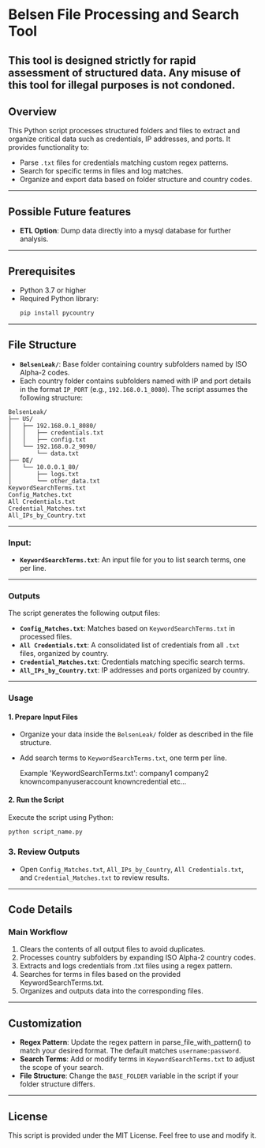 # Belsen File Processing and Search Tool

## This tool is designed strictly for rapid assessment of structured data. Any misuse of this tool for illegal purposes is not condoned.

## Overview
This Python script processes structured folders and files to extract and organize critical data such as credentials, IP addresses, and ports. It provides functionality to:
- Parse `.txt` files for credentials matching custom regex patterns.
- Search for specific terms in files and log matches.
- Organize and export data based on folder structure and country codes.

---

## Possible Future features
- **ETL Option**: Dump data directly into a mysql database for further analysis.
---

## Prerequisites
- Python 3.7 or higher
- Required Python library:
  ```bash
  pip install pycountry


---

## File Structure

- **`BelsenLeak/`**: Base folder containing country subfolders named by ISO Alpha-2 codes.
- Each country folder contains subfolders named with IP and port details in the format `IP_PORT` (e.g., `192.168.0.1_8080`).
The script assumes the following structure:
```
BelsenLeak/
├── US/
│   ├── 192.168.0.1_8080/
│   │   ├── credentials.txt
│   │   ├── config.txt
│   └── 192.168.0.2_9090/
│       └── data.txt
├── DE/
│   └── 10.0.0.1_80/
│       ├── logs.txt
│       └── other_data.txt
KeywordSearchTerms.txt
Config_Matches.txt
All Credentials.txt
Credential_Matches.txt
All_IPs_by_Country.txt

```

---

### Input:

- **`KeywordSearchTerms.txt`**: An input file for you to list search terms, one per line.

---

### Outputs

The script generates the following output files:

- **`Config_Matches.txt`**: Matches based on `KeywordSearchTerms.txt` in processed files.
- **`All Credentials.txt`**: A consolidated list of credentials from all `.txt` files, organized by country.
- **`Credential_Matches.txt`**: Credentials matching specific search terms.
- **`All_IPs_by_Country.txt`**: IP addresses and ports organized by country.

---

### Usage

#### 1. Prepare Input Files

- Organize your data inside the `BelsenLeak/` folder as described in the file structure.
- Add search terms to `KeywordSearchTerms.txt`, one term per line.

  Example 'KeywordSearchTerms.txt':
  company1
  company2
  knowncompanyuseraccount
  knowncredential
  etc...


#### 2. Run the Script

Execute the script using Python:

```bash
python script_name.py
```

### 3. Review Outputs
- Open `Config_Matches.txt`, `All_IPs_by_Country`, `All Credentials.txt`, and `Credential_Matches.txt` to review results.

---

## Code Details

### Main Workflow
1. Clears the contents of all output files to avoid duplicates.
2. Processes country subfolders by expanding ISO Alpha-2 country codes.
3. Extracts and logs credentials from .txt files using a regex pattern.
4. Searches for terms in files based on the provided KeywordSearchTerms.txt.
5. Organizes and outputs data into the corresponding files.

---

## Customization
- **Regex Pattern**: Update the regex pattern in parse_file_with_pattern() to match your desired format. The default matches `username:password`.
- **Search Terms**: Add or modify terms in `KeywordSearchTerms.txt` to adjust the scope of your search.
- **File Structure**: Change the `BASE_FOLDER` variable in the script if your folder structure differs.

---

## License
This script is provided under the MIT License. Feel free to use and modify it.
